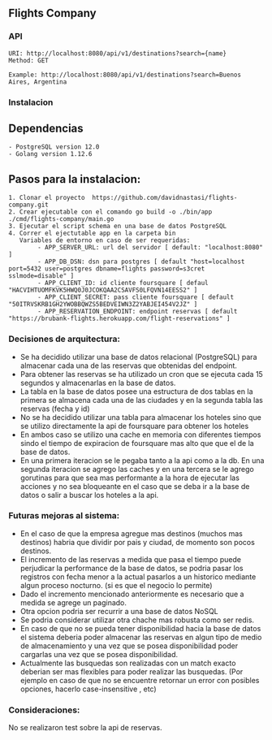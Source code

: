 ## Flights Company

### API
```
URI: http://localhost:8080/api/v1/destinations?search={name}
Method: GET

Example: http://localhost:8080/api/v1/destinations?search=Buenos Aires, Argentina 
```  

### Instalacion

## Dependencias
    - PostgreSQL version 12.0
    - Golang version 1.12.6

## Pasos para la instalacion:   
    1. Clonar el proyecto  https://github.com/davidnastasi/flights-company.git
    2. Crear ejecutable con el comando go build -o ./bin/app ./cmd/flights-company/main.go  
    3. Ejecutar el script schema en una base de datos PostgreSQL
    4. Correr el ejectutable app en la carpeta bin
       Variables de entorno en caso de ser requeridas:
            - APP_SERVER_URL: url del servidor [ default: "localhost:8080" ]
            - APP_DB_DSN: dsn para postgres [ default "host=localhost port=5432 user=postgres dbname=flights password=s3cret sslmode=disable" ]  
            - APP_CLIENT_ID: id cliente foursquare [ defaul "HACVIHTUOMFKVK5HWQ0J0JCOKQAA2CSAVFS0LFQVN14EESS2" ] 
            - APP_CLIENT_SECRET: pass cliente foursquare [ default "50ITRVSKRB1GH2YWOBBQWZS5BEDVEIWN3Z2YABJEI454V2JZ" ] 
            - APP_RESERVATION_ENDPOINT: endpoint reservas [ default "https://brubank-flights.herokuapp.com/flight-reservations" ]
    
   
### Decisiones de arquitectura:
- Se ha decidido utilizar una base de datos relacional (PostgreSQL) para almacenar cada una de las reservas que obtenidas del endpoint. 
- Para obtener las reservas se ha utilizado un cron que se ejecuta cada 15 segundos y almacenarlas en la base de datos.
- La tabla en la base de datos posee una estructura de dos tablas en la primera se almacena cada una de las ciudades y en la 
segunda tabla las reservas (fecha y id)
- No se ha decidido utilizar una tabla para almacenar los hoteles sino que se utilizo directamente la api de 
foursquare para obtener los hoteles
- En ambos caso se utilizo una cache en memoria con diferentes tiempos sindo el tiempo de expiracion de foursquare mas alto que 
que el de la base de datos. 
- En una primera iteracion se le pegaba tanto a la api como a la db. En una segunda iteracion se agrego las caches y en una tercera
se le agrego gorutinas para que sea mas performante a la hora de ejecutar las acciones y no sea bloqueante en el caso que 
se deba ir a la base de datos o salir a buscar los hoteles a la api.

### Futuras mejoras al sistema:
- En el caso de que la empresa agregue mas destinos (muchos mas destinos) habria que dividir por pais y ciudad, de momento son pocos destinos.
- El incremento de las reservas a medida que pasa el tiempo puede perjudicar la  performance de la base de datos, se podria pasar los 
registros con fecha menor a la actual pasarlos a un historico mediante algun proceso nocturno. (si es que el negocio lo permite)
- Dado el incremento mencionado anteriormente es necesario que a medida se agrege un paginado.
- Otra opcion podria ser recurrir a una base de datos NoSQL
- Se podria considerar utilizar otra chache mas robusta como ser redis. 
- En caso de que no se pueda tener disponibilidad hacia la base de datos el sistema deberia poder almacenar las reservas en algun tipo de medio
de almacenamiento y una vez que se posea disponibilidad poder cargarlas una vez que se posea disponibilidad.
- Actualmente las busquedas son realizadas con un match exacto deberian ser mas flexibles para poder realizar las busquedas. 
(Por ejemplo en caso de que no se encuentre retornar un error con posibles opciones, hacerlo case-insensitive , etc) 


### Consideraciones:
No se realizaron test sobre la api de reservas.





  
 


